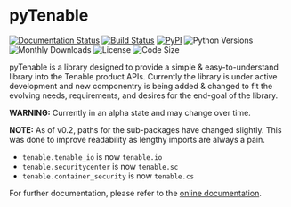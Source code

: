 # pyTenable

[![Documentation Status](https://readthedocs.org/projects/pytenable/badge/?version=latest)](http://pytenable.readthedocs.io/en/latest/?badge=latest)
[![Build Status](https://travis-ci.org/tenable/pyTenable.svg?branch=master)](https://travis-ci.org/tenable/pyTenable)
[![PyPI](https://img.shields.io/pypi/v/pytenable.svg)](https://pypi.org/project/pyTenable/)
![Python Versions](https://img.shields.io/pypi/pyversions/pyTenable.svg)
![Monthly Downloads](https://img.shields.io/pypi/dm/pyTenable.svg)
![License](https://img.shields.io/github/license/tenable/pyTenable.svg)
![Code Size](https://img.shields.io/github/languages/code-size/tenable/pyTenable.svg)

pyTenable is a library designed to provide a simple & easy-to-understand library into the Tenable product APIs.  Currently the library is under active development and new componentry is being added & changed to fit the evolving needs, requirements, and desires for the end-goal of the library.

**WARNING:** Currently in an alpha state and may change over time.

**NOTE:** As of v0.2, paths for the sub-packages have changed slightly.  This was done to improve readability as lengthy imports are always a pain.

* `tenable.tenable_io` is now `tenable.io`
* `tenable.securitycenter` is now `tenable.sc`
* `tenable.container_security` is now `tenable.cs`

For further documentation, please refer to the [online documentation](http://pytenable.readthedocs.io).